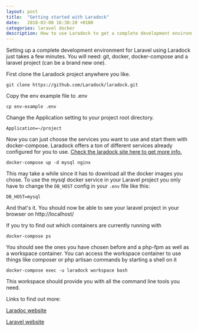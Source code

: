 ```yaml
---
layout: post
title:  "Getting started with Laradock"
date:   2018-03-08 16:30:20 +0100
categories: laravel docker
description: How to use Laradock to get a complete development environment running in just 5 steps.
---
```


Setting up a complete development environment for Laravel using Laradock just takes a few minutes. You will need: git, docker, docker-compose and a laravel project (can be a brand new one).

First clone the Laradock project anywhere you like.

`git clone https://github.com/Laradock/laradock.git`

Copy the env example file to .env

`cp env-example .env`

Change the Application setting to your project root directory.

`Application=~/project`

Now you can just choose the services you want to use and start them with docker-compose. Laradock offers a ton of different services already configured for you to use. [Check the laradock site here to get more info.][laradock]

`docker-compose up -d mysql nginx`

This may take a while since it has to download all the docker images you chose. To use the mysql docker service in your Laravel project you only have to change the `DB_HOST` config in your `.env` file like this:

`DB_HOST=mysql`

And that's it. You should now be able to see your laravel project in your browser on http://localhost/

If you try to find out which containers are currently running with

`docker-compose ps`

You should see the ones you have chosen before and a php-fpm as well as a workspace container. You can access the workspace container to use things like composer or php artisan commands by starting a shell on it

`docker-compose exec -u laradock workspace bash`

This workspace should provide you with all the command line tools you need.




Links to find out more:

[Laradoc website][laradock]

[Laravel website][laravel]


[laradock]: http://laradock.io/
[laravel]: https://laravel.com/
